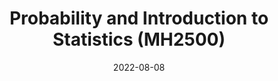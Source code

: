 ---
title: "Probability and Introduction to Statistics (MH2500)"
collection: teaching
type: "Undergraduate course"
permalink: /teaching/mh2500
venue: "Department of Mathematics at Nanyang Technological University"
date: 2022-08-08
location: "Singapore"
excerpt: "Tutored a group of 30 students, conducting weekly sessions to discuss assignments and course material."
---